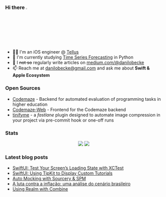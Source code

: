 ### Hi there <a href="https://www.gautamkrishnar.com/"><img src="https://media.giphy.com/media/hvRJCLFzcasrR4ia7z/giphy.gif" width="3%"></a>

- 👨‍💻 I'm an iOS engineer @ [Tellus](https://www.tellusapp.com)
- 📖 I'm currently studying [Time Series Forecasting](https://otexts.com/fpp3) in Python
- 📝 I ~~not so~~ regularly write articles on [medium.com/@danilobecke](https://medium.com/@danilobecke)
- 📫 Reach me at [danilobecke@gmail.com](mailto:danilobecke@gmail.com) and ask me about **Swift & Apple Ecosystem**

### Open Sources

- [Codemaze](https://github.com/danilobecke/codemaze) - Backend for automated evaluation of programming tasks in higher education
- [Codemaze-Web](https://github.com/danilobecke/codemaze-web) - Frontend for the Codemaze backend
- [tinifyme](https://github.com/danilobecke/fastlane-plugin-tinifyme) - a _fastlane_ plugin designed to automate image compression in your project via pre-commit hook or one-off runs

### Stats

<div align=center>
  <img src=https://github-profile-summary-cards.vercel.app/api/cards/profile-details?username=danilobecke&theme=transparent>
  <img src=https://streak-stats.demolab.com?user=danilobecke&theme=transparent&hide_border=true>
</div>

### Latest blog posts

<!-- BLOG-POST-LIST:START -->
- [SwiftUI: Test Your Screen’s Loading State with XCTest](https://medium.com/@danilobecke/swiftui-xctest-test-published-var-isloading-bool-01c71369880a?source=rss-72e961362cb2------2)
- [SwiftUI: Using TipKit to Display Custom Tutorials](https://medium.com/@danilobecke/swiftui-using-tipkit-to-display-custom-tutorials-3a54034c3021?source=rss-72e961362cb2------2)
- [Auto Mocking with Sourcery &amp; SPM](https://medium.com/@danilobecke/auto-mocking-with-sourcery-spm-23a670072d93?source=rss-72e961362cb2------2)
- [A luta contra a inflação: uma análise do cenário brasileiro](https://medium.com/@danilobecke/a-luta-contra-a-infla%C3%A7%C3%A3o-uma-an%C3%A1lise-do-cen%C3%A1rio-brasileiro-84369a767fb5?source=rss-72e961362cb2------2)
- [Using Realm with Combine](https://levelup.gitconnected.com/using-realm-with-combine-288afa199b33?source=rss-72e961362cb2------2)
<!-- BLOG-POST-LIST:END -->
